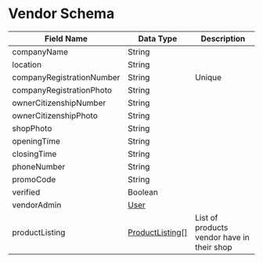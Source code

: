 # Vendor Schema



| Field Name                | Data Type                                       | Description                                |
| ------------------------- | ----------------------------------------------- | ------------------------------------------ |
| companyName               | String                                          |                                            |
| location                  | String                                          |                                            |
| companyRegistrationNumber | String                                          | Unique                                     |
| companyRegistrationPhoto  | String                                          |                                            |
| ownerCitizenshipNumber    | String                                          |                                            |
| ownerCitizenshipPhoto     | String                                          |                                            |
| shopPhoto                 | String                                          |                                            |
| openingTime               | String                                          |                                            |
| closingTime               | String                                          |                                            |
| phoneNumber               | String                                          |                                            |
| promoCode                 | String                                          |                                            |
| verified                  | Boolean                                         |                                            |
| vendorAdmin               | [User](user-schema.md)                          |                                            |
| productListing            | [ProductListing\[\]](product-listing-schema.md) | List of products vendor have in their shop |
